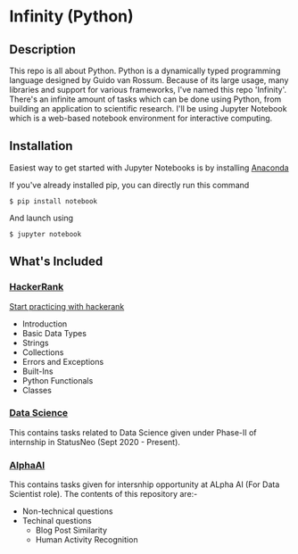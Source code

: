 # Infinity (Python)


## Description

This repo is all about Python. Python is a dynamically typed programming language designed by Guido van Rossum. Because of its large usage, many libraries and support for various frameworks, I've named this repo 'Infinity'. There's an infinite amount of tasks which can be done using Python, from building an application to scientific research. I'll be using Jupyter Notebook which is a web-based notebook environment for interactive computing.


## Installation

Easiest way to get started with Jupyter Notebooks is by installing [Anaconda](https://www.anaconda.com/products/individual)

If you've already installed pip, you can directly run this command

```
$ pip install notebook
```
And launch using
```
$ jupyter notebook
```

## What's Included

### [HackerRank](/HackerRank)

  [Start practicing with hackerank](https://www.hackerrank.com/domains/python)
- Introduction
- Basic Data Types
- Strings 
- Collections
- Errors and Exceptions
- Built-Ins
- Python Functionals
- Classes

### [Data Science](/Data%20Science)

This contains tasks related to Data Science given under Phase-II of internship in StatusNeo (Sept 2020 - Present). 

### [AlphaAI](/AlphaAI)

This contains tasks given for intersnhip opportunity at ALpha AI (For Data Scientist role). The contents of this repository are:-
- Non-technical questions
- Techinal questions
  - Blog Post Similarity
  - Human Activity Recognition

